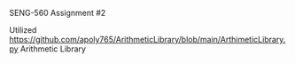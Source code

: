 SENG-560 Assignment #2

Utilized https://github.com/apoly765/ArithmeticLibrary/blob/main/ArthimeticLibrary.py Arithmetic Library

